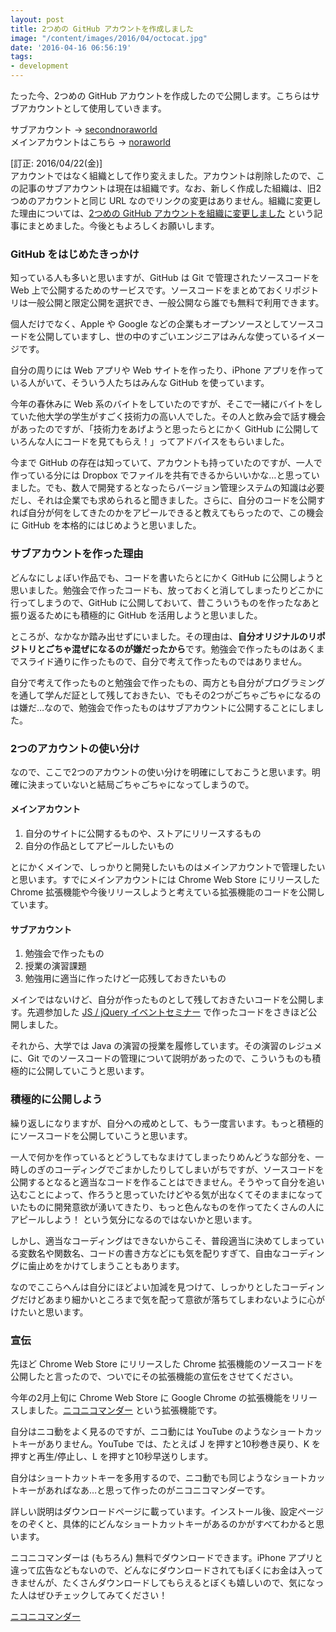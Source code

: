 ```yaml
---
layout: post
title: 2つめの GitHub アカウントを作成しました
image: "/content/images/2016/04/octocat.jpg"
date: '2016-04-16 06:56:19'
tags:
- development
---
```


たった今、2つめの GitHub アカウントを作成したので公開します。こちらはサブアカウントとして使用していきます。

サブアカウント → <a href="https://github.com/secondnoraworld" target="_blank">secondnoraworld</a>  
メインアカウントはこちら → <a href="https://github.com/noraworld" target="_blank">noraworld</a>

[訂正: 2016/04/22(金)]  
アカウントではなく組織として作り変えました。アカウントは削除したので、この記事のサブアカウントは現在は組織です。なお、新しく作成した組織は、旧2つめのアカウントと同じ URL なのでリンクの変更はありません。組織に変更した理由については、[2つめの GitHub アカウントを組織に変更しました](http://blog.noraworld.jp/github-account-to-organization/) という記事にまとめました。今後ともよろしくお願いします。

### GitHub をはじめたきっかけ
知っている人も多いと思いますが、GitHub は Git で管理されたソースコードを Web 上で公開するためのサービスです。ソースコードをまとめておくリポジトリは一般公開と限定公開を選択でき、一般公開なら誰でも無料で利用できます。

個人だけでなく、Apple や Google などの企業もオープンソースとしてソースコードを公開していますし、世の中のすごいエンジニアはみんな使っているイメージです。

自分の周りには Web アプリや Web サイトを作ったり、iPhone アプリを作っている人がいて、そういう人たちはみんな GitHub を使っています。

今年の春休みに Web 系のバイトをしていたのですが、そこで一緒にバイトをしていた他大学の学生がすごく技術力の高い人でした。その人と飲み会で話す機会があったのですが、「技術力をあげようと思ったらとにかく GitHub に公開していろんな人にコードを見てもらえ！」ってアドバイスをもらいました。

今まで GitHub の存在は知っていて、アカウントも持っていたのですが、一人で作っている分には Dropbox でファイルを共有できるからいいかな…と思っていました。でも、数人で開発するとなったらバージョン管理システムの知識は必要だし、それは企業でも求められると聞きました。さらに、自分のコードを公開すれば自分が何をしてきたのかをアピールできると教えてもらったので、この機会に GitHub を本格的にはじめようと思いました。

### サブアカウントを作った理由
どんなにしょぼい作品でも、コードを書いたらとにかく GitHub に公開しようと思いました。勉強会で作ったコードも、放っておくと消してしまったりどこかに行ってしまうので、GitHub に公開しておいて、昔こういうものを作ったなあと振り返るためにも積極的に GitHub を活用しようと思いました。

ところが、なかなか踏み出せずにいました。その理由は、**自分オリジナルのリポジトリとごちゃ混ぜになるのが嫌だったから**です。勉強会で作ったものはあくまでスライド通りに作ったもので、自分で考えて作ったものではありません。

自分で考えて作ったものと勉強会で作ったもの、両方とも自分がプログラミングを通して学んだ証として残しておきたい、でもその2つがごちゃごちゃになるのは嫌だ…なので、勉強会で作ったものはサブアカウントに公開することにしました。

### 2つのアカウントの使い分け
なので、ここで2つのアカウントの使い分けを明確にしておこうと思います。明確に決まっていないと結局ごちゃごちゃになってしまうので。

#### メインアカウント

1. 自分のサイトに公開するものや、ストアにリリースするもの　
2. 自分の作品としてアピールしたいもの

とにかくメインで、しっかりと開発したいものはメインアカウントで管理したいと思います。すでにメインアカウントには Chrome Web Store にリリースした Chrome 拡張機能や今後リリースしようと考えている拡張機能のコードを公開しています。

#### サブアカウント

1. 勉強会で作ったもの
2. 授業の演習課題
3. 勉強用に適当に作ったけど一応残しておきたいもの

メインではないけど、自分が作ったものとして残しておきたいコードを公開します。先週参加した [JS / jQuery イベントセミナー](http://blog.noraworld.jp/js-jquery-seminar-at-kyoto) で作ったコードをさきほど公開しました。

それから、大学では Java の演習の授業を履修しています。その演習のレジュメに、Git でのソースコードの管理について説明があったので、こういうものも積極的に公開していこうと思います。

### 積極的に公開しよう
繰り返しになりますが、自分への戒めとして、もう一度言います。もっと積極的にソースコードを公開していこうと思います。

一人で何かを作っているとどうしてもなまけてしまったりめんどうな部分を、一時しのぎのコーディングでごまかしたりしてしまいがちですが、ソースコードを公開するとなると適当なコードを作ることはできません。そうやって自分を追い込むことによって、作ろうと思っていたけどやる気が出なくてそのままになっていたものに開発意欲が湧いてきたり、もっと色んなものを作ってたくさんの人にアピールしよう！ という気分になるのではないかと思います。

しかし、適当なコーディングはできないからこそ、普段適当に決めてしまっている変数名や関数名、コードの書き方などにも気を配りすぎて、自由なコーディングに歯止めをかけてしまうこともあります。

なのでここらへんは自分にほどよい加減を見つけて、しっかりとしたコーディングだけどあまり細かいところまで気を配って意欲が落ちてしまわないように心がけたいと思います。

### 宣伝
先ほど Chrome Web Store にリリースした Chrome 拡張機能のソースコードを公開したと言ったので、ついでにその拡張機能の宣伝をさせてください。

今年の2月上旬に Chrome Web Store に Google Chrome の拡張機能をリリースしました。<a href="https://chrome.google.com/webstore/detail/%E3%83%8B%E3%82%B3%E3%83%8B%E3%82%B3%E3%83%9E%E3%83%B3%E3%83%80%E3%83%BC/baiinihbicmkmkhblpboabkckgheaahm?utm_source=chrome-ntp-icon" target="_blank">ニコニコマンダー</a> という拡張機能です。

自分はニコ動をよく見るのですが、ニコ動には YouTube のようなショートカットキーがありません。YouTube では、たとえば J を押すと10秒巻き戻り、K を押すと再生/停止し、L を押すと10秒早送りします。

自分はショートカットキーを多用するので、ニコ動でも同じようなショートカットキーがあればなあ…と思って作ったのがニコニコマンダーです。

詳しい説明はダウンロードページに載っています。インストール後、設定ページをのぞくと、具体的にどんなショートカットキーがあるのかがすべてわかると思います。

ニコニコマンダーは (もちろん) 無料でダウンロードできます。iPhone アプリと違って広告などもないので、どんなにダウンロードされてもぼくにお金は入ってきませんが、たくさんダウンロードしてもらえるとぼくも嬉しいので、気になった人はぜひチェックしてみてください！

<a href="https://chrome.google.com/webstore/detail/%E3%83%8B%E3%82%B3%E3%83%8B%E3%82%B3%E3%83%9E%E3%83%B3%E3%83%80%E3%83%BC/baiinihbicmkmkhblpboabkckgheaahm?utm_source=chrome-ntp-icon" target="_blank">ニコニコマンダー</a>